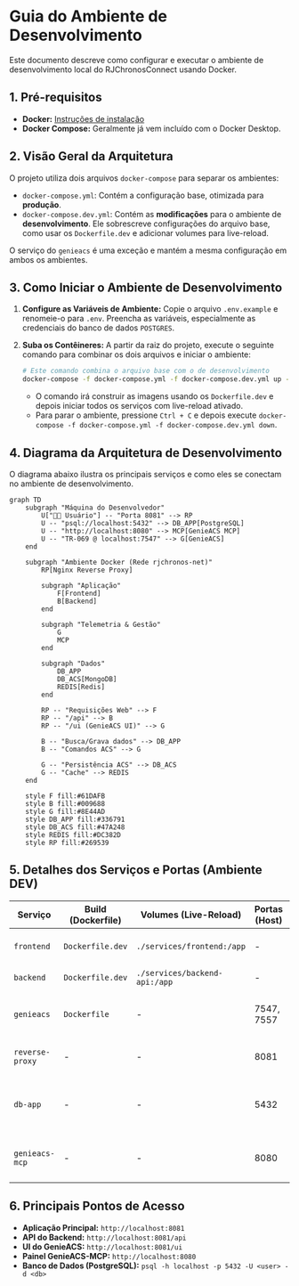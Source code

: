 # Guia do Ambiente de Desenvolvimento

Este documento descreve como configurar e executar o ambiente de desenvolvimento local do RJChronosConnect usando Docker.

## 1. Pré-requisitos

-   **Docker:** [Instruções de instalação](https://docs.docker.com/get-docker/)
-   **Docker Compose:** Geralmente já vem incluído com o Docker Desktop.

## 2. Visão Geral da Arquitetura

O projeto utiliza dois arquivos `docker-compose` para separar os ambientes:

-   `docker-compose.yml`: Contém a configuração base, otimizada para **produção**.
-   `docker-compose.dev.yml`: Contém as **modificações** para o ambiente de **desenvolvimento**. Ele sobrescreve configurações do arquivo base, como usar os `Dockerfile.dev` e adicionar volumes para live-reload.

O serviço do `genieacs` é uma exceção e mantém a mesma configuração em ambos os ambientes.

## 3. Como Iniciar o Ambiente de Desenvolvimento

1.  **Configure as Variáveis de Ambiente:**
    Copie o arquivo `.env.example` e renomeie-o para `.env`. Preencha as variáveis, especialmente as credenciais do banco de dados `POSTGRES`.

2.  **Suba os Contêineres:**
    A partir da raiz do projeto, execute o seguinte comando para combinar os dois arquivos e iniciar o ambiente:

    ```bash
    # Este comando combina o arquivo base com o de desenvolvimento
    docker-compose -f docker-compose.yml -f docker-compose.dev.yml up --build
    ```

    -   O comando irá construir as imagens usando os `Dockerfile.dev` e depois iniciar todos os serviços com live-reload ativado.
    -   Para parar o ambiente, pressione `Ctrl + C` e depois execute `docker-compose -f docker-compose.yml -f docker-compose.dev.yml down`.

## 4. Diagrama da Arquitetura de Desenvolvimento

O diagrama abaixo ilustra os principais serviços e como eles se conectam no ambiente de desenvolvimento.

```mermaid
graph TD
    subgraph "Máquina do Desenvolvedor"
        U["👨‍💻 Usuário"] -- "Porta 8081" --> RP
        U -- "psql://localhost:5432" --> DB_APP[PostgreSQL]
        U -- "http://localhost:8080" --> MCP[GenieACS MCP]
        U -- "TR-069 @ localhost:7547" --> G[GenieACS]
    end

    subgraph "Ambiente Docker (Rede rjchronos-net)"
        RP[Nginx Reverse Proxy]

        subgraph "Aplicação"
            F[Frontend]
            B[Backend]
        end

        subgraph "Telemetria & Gestão"
            G
            MCP
        end

        subgraph "Dados"
            DB_APP
            DB_ACS[MongoDB]
            REDIS[Redis]
        end

        RP -- "Requisições Web" --> F
        RP -- "/api" --> B
        RP -- "/ui (GenieACS UI)" --> G

        B -- "Busca/Grava dados" --> DB_APP
        B -- "Comandos ACS" --> G

        G -- "Persistência ACS" --> DB_ACS
        G -- "Cache" --> REDIS
    end

    style F fill:#61DAFB
    style B fill:#009688
    style G fill:#8E44AD
    style DB_APP fill:#336791
    style DB_ACS fill:#47A248
    style REDIS fill:#DC382D
    style RP fill:#269539
```

## 5. Detalhes dos Serviços e Portas (Ambiente DEV)

| Serviço         | Build (Dockerfile) | Volumes (Live-Reload)      | Portas (Host) | Propósito                                     |
| --------------- | ------------------ | -------------------------- | ------------- | --------------------------------------------- |
| `frontend`      | `Dockerfile.dev`   | `./services/frontend:/app` | -             | Interface de usuário em React.                |
| `backend`       | `Dockerfile.dev`   | `./services/backend-api:/app` | -             | API principal em FastAPI.                     |
| `genieacs`      | `Dockerfile`       | -                          | 7547, 7557    | Servidor TR-069 (configuração igual à prod).  |
| `reverse-proxy` | -                  | -                          | 8081          | Ponto de entrada único (Nginx).               |
| `db-app`        | -                  | -                          | 5432          | Banco de dados PostgreSQL para o backend.     |
| `genieacs-mcp`  | -                  | -                          | 8080          | Painel de controle adicional para o GenieACS. |

## 6. Principais Pontos de Acesso

-   **Aplicação Principal:** `http://localhost:8081`
-   **API do Backend:** `http://localhost:8081/api`
-   **UI do GenieACS:** `http://localhost:8081/ui`
-   **Painel GenieACS-MCP:** `http://localhost:8080`
-   **Banco de Dados (PostgreSQL):** `psql -h localhost -p 5432 -U <user> -d <db>`
